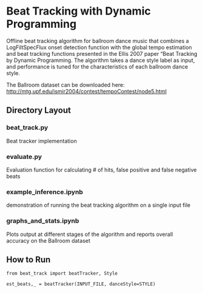 # Beat Tracking with Dynamic Programming

Offline beat tracking algorithm for ballroom dance music that combines a LogFiltSpecFlux onset detection function with the global tempo estimation and beat tracking functions presented in the Ellis 2007 paper “Beat Tracking by Dynamic Programming. The algorithm takes a dance style label as input, and performance is tuned for the characteristics of each ballroom dance style.

The Ballroom dataset can be downloaded here: http://mtg.upf.edu/ismir2004/contest/tempoContest/node5.html

## Directory Layout
### beat_track.py
Beat tracker implementation

### evaluate.py
Evaluation function for calculating # of hits, false positive and false negative beats

### example_inference.ipynb
demonstration of running the beat tracking algorithm on a single input file

### graphs_and_stats.ipynb
Plots output at different stages of the algorithm and reports overall accuracy on the Ballroom dataset

## How to Run
```
from beat_track import beatTracker, Style

est_beats,_ = beatTracker(INPUT_FILE, danceStyle=STYLE)
```


